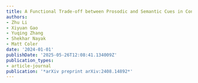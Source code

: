 ```yaml
---
title: A Functional Trade-off between Prosodic and Semantic Cues in Conveying Sarcasm
authors:
- Zhu Li
- Xiyuan Gao
- Yuqing Zhang
- Shekhar Nayak
- Matt Coler
date: '2024-01-01'
publishDate: '2025-05-26T12:08:41.134009Z'
publication_types:
- article-journal
publication: '*arXiv preprint arXiv:2408.14892*'
---
```

